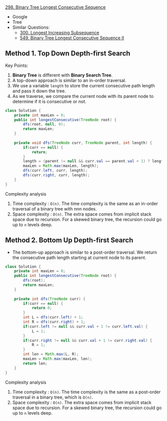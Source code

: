 [298. Binary Tree Longest Consecutive Sequence](https://leetcode.com/problems/binary-tree-longest-consecutive-sequence/) 

* Google
* Tree
* Similar Questions:
    * [300. Longest Increasing Subsequence](https://leetcode.com/problems/longest-increasing-subsequence/)
    * [549. Binary Tree Longest Consecutive Sequence II](https://leetcode.com/problems/binary-tree-longest-consecutive-sequence-ii/)
    
    
## Method 1. Top Down Depth-first Search
Key Points:
1. **Binary Tree** is different with **Binary Search Tree**.
2. A top-down approach is similar to an in-order traversal.
3. We use a variable `length` to store the current consecutive path length and pass it down the tree.
4. As we traverse, we compare the current node with its parent node to determine if it is consecutive or not.

```java
class Solution {
    private int maxLen = 0;
    public int longestConsecutive(TreeNode root) {
        dfs(root, null, 0);
        return maxLen;
    }
    
    private void dfs(TreeNode curr, TreeNode parent, int length) {
        if(curr == null) {
            return;
        }
        length = (parent != null && curr.val == parent.val + 1) ? length + 1 : 1;
        maxLen = Math.max(maxLen, length);
        dfs(curr.left, curr, length);
        dfs(curr.right, curr, length);
    }
}
```
Complexity analysis
1. Time complexity : `O(n)`. The time complexity is the same as an in-order traversal of a binary tree with nnn nodes.
2. Space complexity : `O(n)`. The extra space comes from implicit stack space due to recursion. For a skewed binary tree, 
the recursion could go up to `n` levels deep.


## Method 2. Bottom Up Depth-first Search
* The bottom-up approach is similar to a post-order traversal. We return the consecutive path length starting at current node to its parent.
```java
class Solution {
    private int maxLen = 0;
    public int longestConsecutive(TreeNode root) {
        dfs(root);
        return maxLen;
    }
    
    private int dfs(TreeNode curr) {
        if(curr == null) {
            return 0;
        }
        int L = dfs(curr.left) + 1;
        int R = dfs(curr.right) + 1;
        if(curr.left != null && curr.val + 1 != curr.left.val) {
            L = 1;
        }
        if(curr.right != null && curr.val + 1 != curr.right.val) {
            R = 1;
        }
        int len = Math.max(L, R);
        maxLen = Math.max(maxLen, len);
        return len;
    }
}
```
Complexity analysis
1. Time complexity : `O(n)`. The time complexity is the same as a post-order traversal in a binary tree, which is `O(n)`.
2. Space complexity : `O(n)`. The extra space comes from implicit stack space due to recursion. 
For a skewed binary tree, the recursion could go up to `n` levels deep.



